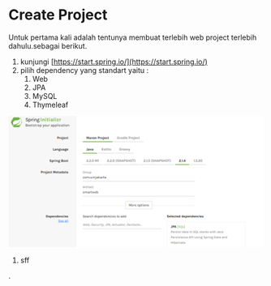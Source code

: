 # Create Project

Untuk pertama kali adalah tentunya membuat terlebih web project terlebih dahulu.sebagai berikut.

1. kunjungi [https://start.spring.io/](https://start.spring.io/)
2. pilih dependency yang standart yaitu :
   1. Web
   2. JPA
   3.  MySQL
   4. Thymeleaf

![](/assets/springinitializr.png)

1. sff

.



